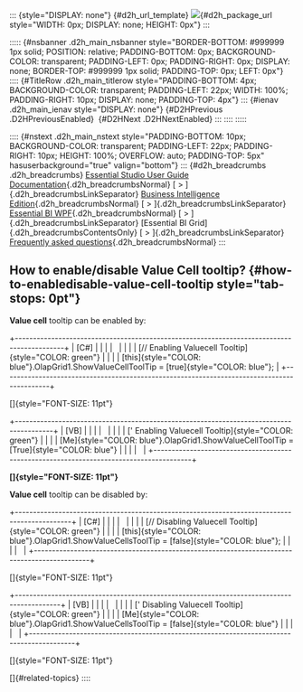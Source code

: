 ::: {style="DISPLAY: none"}
[](ms-xhelp:///?Id=d2h_url_template){#d2h_url_template} ![](!package_url!){#d2h_package_url style="WIDTH: 0px; DISPLAY: none; HEIGHT: 0px"}
:::

::::: {#nsbanner .d2h_main_nsbanner style="BORDER-BOTTOM: #999999 1px solid; POSITION: relative; PADDING-BOTTOM: 0px; BACKGROUND-COLOR: transparent; PADDING-LEFT: 0px; PADDING-RIGHT: 0px; DISPLAY: none; BORDER-TOP: #999999 1px solid; PADDING-TOP: 0px; LEFT: 0px"}
:::: {#TitleRow .d2h_main_titlerow style="PADDING-BOTTOM: 4px; BACKGROUND-COLOR: transparent; PADDING-LEFT: 22px; WIDTH: 100%; PADDING-RIGHT: 10px; DISPLAY: none; PADDING-TOP: 4px"}
::: {#ienav .d2h_main_ienav style="DISPLAY: none"}
[](ms-xhelp:///?Id=2e60d24e-d227-4a73-aa4a-0777312ba649){#D2HPrevious .D2HPreviousEnabled}  [](ms-xhelp:///?Id=ae9a3bbd-b533-48e6-b2d4-04bbbab26ac9){#D2HNext .D2HNextEnabled}
:::
::::
:::::

:::: {#nstext .d2h_main_nstext style="PADDING-BOTTOM: 10px; BACKGROUND-COLOR: transparent; PADDING-LEFT: 22px; PADDING-RIGHT: 10px; HEIGHT: 100%; OVERFLOW: auto; PADDING-TOP: 5px" hasuserbackground="true" valign="bottom"}
::: {#d2h_breadcrumbs .d2h_breadcrumbs}
[Essential Studio User Guide Documentation](ms-xhelp:///?Id=12457748-09e3-4d74-a240-8e049cedf030){.d2h_breadcrumbsNormal} [ \> ]{.d2h_breadcrumbsLinkSeparator} [Business Intelligence Edition](ms-xhelp:///?Id=fdf33dd8-62b2-47b9-ad7b-fc50e590bca5){.d2h_breadcrumbsNormal} [ \> ]{.d2h_breadcrumbsLinkSeparator} [Essential BI WPF](ms-xhelp:///?Id=41e3d586-d922-4a01-8272-679fe4ae7343){.d2h_breadcrumbsNormal} [ \> ]{.d2h_breadcrumbsLinkSeparator} [Essential BI Grid]{.d2h_breadcrumbsContentsOnly} [ \> ]{.d2h_breadcrumbsLinkSeparator} [Frequently asked questions](ms-xhelp:///?Id=345d79d3-3141-4925-a4ce-32673da65509){.d2h_breadcrumbsNormal}
:::

## How to enable/disable Value Cell tooltip? {#how-to-enabledisable-value-cell-tooltip style="tab-stops: 0pt"}

**Value cell** tooltip can be enabled by:

+-------------------------------------------------------------------------------------------+
| \[C#\]                                                                                    |
|                                                                                           |
|                                                                                           |
|                                                                                           |
| [// Enabling Valuecell Tooltip]{style="COLOR: green"}                                     |
|                                                                                           |
| [this]{style="COLOR: blue"}.OlapGrid1.ShowValueCellToolTip = [true]{style="COLOR: blue"}; |
+-------------------------------------------------------------------------------------------+

[]{style="FONT-SIZE: 11pt"} 

+----------------------------------------------------------------------------------------+
| \[VB\]                                                                                 |
|                                                                                        |
|                                                                                        |
|                                                                                        |
| [\' Enabling Valuecell Tooltip]{style="COLOR: green"}                                  |
|                                                                                        |
| [Me]{style="COLOR: blue"}.OlapGrid1.ShowValueCellToolTip = [True]{style="COLOR: blue"} |
|                                                                                        |
|                                                                                        |
+----------------------------------------------------------------------------------------+

**[]{style="FONT-SIZE: 11pt"}**  

**Value cell** tooltip can be disabled by:

+---------------------------------------------------------------------------------------------+
| \[C#\]                                                                                      |
|                                                                                             |
|                                                                                             |
|                                                                                             |
| [// Disabling Valuecell Tooltip]{style="COLOR: green"}                                      |
|                                                                                             |
| [this]{style="COLOR: blue"}.OlapGrid1.ShowValueCellsToolTip = [false]{style="COLOR: blue"}; |
|                                                                                             |
|                                                                                             |
+---------------------------------------------------------------------------------------------+

[]{style="FONT-SIZE: 11pt"} 

+------------------------------------------------------------------------------------------+
| \[VB\]                                                                                   |
|                                                                                          |
|                                                                                          |
|                                                                                          |
| [\' Disabling Valuecell Tooltip]{style="COLOR: green"}                                   |
|                                                                                          |
| [Me]{style="COLOR: blue"}.OlapGrid1.ShowValueCellsToolTip = [false]{style="COLOR: blue"} |
|                                                                                          |
|                                                                                          |
+------------------------------------------------------------------------------------------+

[]{style="FONT-SIZE: 11pt"} 

[]{#related-topics}
::::

